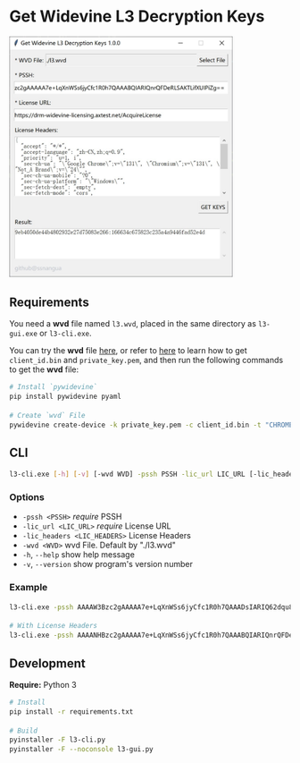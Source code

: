 # Get Widevine L3 Decryption Keys

<img src="./screenshot.jpg" width="400">

## Requirements

You need a **wvd** file named `l3.wvd`, placed in the same directory as `l3-gui.exe` or `l3-cli.exe`.

You can try the **wvd** file [here](https://forum.videohelp.com/threads/413719-Ready-to-use-CDMs-available-here%21), or refer to [here](https://forum.videohelp.com/threads/408031-Dumping-Your-own-L3-CDM-with-Android-Studio) to learn how to get `client_id.bin` and `private_key.pem`, and then run the following commands to get the **wvd** file:

```bash
# Install `pywidevine`
pip install pywidevine pyaml

# Create `wvd` File
pywidevine create-device -k private_key.pem -c client_id.bin -t "CHROME" -l 3 -o wvd
```

## CLI

```bash
l3-cli.exe [-h] [-v] [-wvd WVD] -pssh PSSH -lic_url LIC_URL [-lic_headers LIC_HEADERS]
```

### Options

 - `-pssh <PSSH>`                *require* PSSH
 - `-lic_url <LIC_URL>`          *require* License URL
 - `-lic_headers <LIC_HEADERS>`  License Headers
 - `-wvd <WVD>`                  wvd File. Default by "./l3.wvd"
 - `-h`, `--help`                show help message
 - `-v`, `--version`             show program's version number

### Example

```bash
l3-cli.exe -pssh AAAAW3Bzc2gAAAAA7e+LqXnWSs6jyCfc1R0h7QAAADsIARIQ62dqu8s0Xpa7z2FmMPGj2hoNd2lkZXZpbmVfdGVzdCIQZmtqM2xqYVNkZmFsa3IzaioCSEQyAA== -lic_url https://cwip-shaka-proxy.appspot.com/no_auth

# With License Headers
l3-cli.exe -pssh AAAANHBzc2gAAAAA7e+LqXnWSs6jyCfc1R0h7QAAABQIARIQnrQFDeRLSAKTLifXUIPiZg== -lic_url https://drm-widevine-licensing.axtest.net/AcquireLicense -lic_headers "{ \"x-axdrm-message\": \"eyJhbGciOiJIUzI1NiIsInR5cCI6IkpXVCJ9.eyJ2ZXJzaW9uIjoxLCJjb21fa2V5X2lkIjoiYjMzNjRlYjUtNTFmNi00YWUzLThjOTgtMzNjZWQ1ZTMxYzc4IiwibWVzc2FnZSI6eyJ0eXBlIjoiZW50aXRsZW1lbnRfbWVzc2FnZSIsImtleXMiOlt7ImlkIjoiOWViNDA1MGQtZTQ0Yi00ODAyLTkzMmUtMjdkNzUwODNlMjY2IiwiZW5jcnlwdGVkX2tleSI6ImxLM09qSExZVzI0Y3Iya3RSNzRmbnc9PSJ9XX19.4lWwW46k-oWcah8oN18LPj5OLS5ZU-_AQv7fe0JhNjA\" }"
```

## Development

**Require:** Python 3

```bash
# Install
pip install -r requirements.txt

# Build
pyinstaller -F l3-cli.py
pyinstaller -F --noconsole l3-gui.py
```
